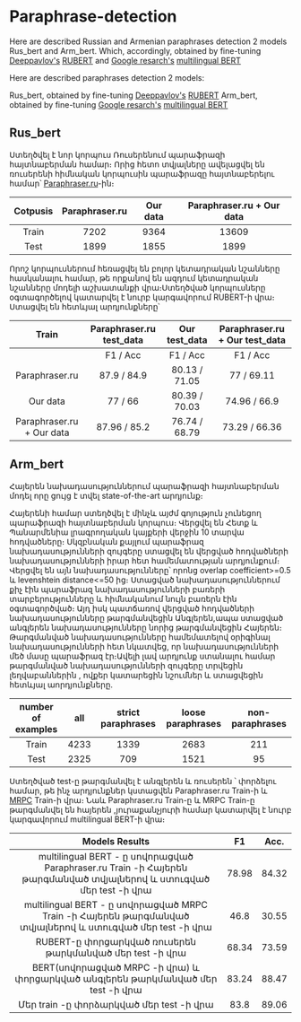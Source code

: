# Paraphrase-detection

Here are described Russian and Armenian paraphrases detection 2 models Rus_bert and Arm_bert. Which, accordingly, obtained by fine-tuning [Deeppavlov's](http://deeppavlov.ai/) [RUBERT](http://docs.deeppavlov.ai/en/master/features/models/bert.html) and [Google resarch's](https://github.com/google-research/bert?fbclid=IwAR2GSNQ7pwjglLqVGOB5PTxlMQ5SgWQZl4x5ZMlda5zArwxo4pp2Z6rp43g) [multilingual BERT](https://github.com/google-research/bert?fbclid=IwAR2GSNQ7pwjglLqVGOB5PTxlMQ5SgWQZl4x5ZMlda5zArwxo4pp2Z6rp43g)  

Here are described paraphrases detection 2 models:

Rus_bert, obtained by fine-tuning [Deeppavlov's](http://deeppavlov.ai/) [RUBERT](http://docs.deeppavlov.ai/en/master/features/models/bert.html) 
Arm_bert, obtained by fine-tuning [Google resarch's](https://github.com/google-research/bert?fbclid=IwAR2GSNQ7pwjglLqVGOB5PTxlMQ5SgWQZl4x5ZMlda5zArwxo4pp2Z6rp43g) [multilingual BERT](https://github.com/google-research/bert?fbclid=IwAR2GSNQ7pwjglLqVGOB5PTxlMQ5SgWQZl4x5ZMlda5zArwxo4pp2Z6rp43g) 


## Rus_bert
Ստեղծվել է նոր կորպուս Ռուսերենում պարաֆրազի հայտնաբերման համար։ Որից հետո տվյալները ավելացվել են ռուսերենի հիմնական  կորպուսին պարաֆրազը հայտնաբերելու համար՝ [Paraphraser.ru](http://paraphraser.ru/)-ին։

|Cotpusis|Paraphraser.ru|Our data|Paraphraser.ru + Our data|
|  :---: |     :---:    | :---:  |          :---:          |
|Train   | 7202         |9364    |13609                    |
|Test    | 1899         |1855    |1899                     |

Որոշ կորպուսներում հեռացվել են բոլոր կետադրական նշանները հասկանալու համար, թե որքանով են ազդում կետադրական նշանները մոդելի աշխատանքի վրա։Ստեղծված կորպուսները օգտագործելով կատարվել է նուրբ կարգավորում RUBERT-ի վրա։ Ստացվել են հետևյալ արդյունքները՝

|Train|Paraphraser.ru test_data|Our test_data|Paraphraser.ru + Our test_data|
|  :---: |     :---:    | :---:  |          :---:          |
|        | F1   /   Acc      |  F1  /  Acc    |     F1  /  Acc  |
|Paraphraser.ru   |87.9    /    84.9        |80.13  /  71.05    |77  /  69.11             |
|Our data    | 77  /  66         |80.39  /  70.03    |74.96  /  66.9    |
|Paraphraser.ru + Our data   | 87.96  /  85.2         |76.74  /  68.79    |73.29  /  66.36   |


## Arm_bert
Հայերեն նախադասություններում պարաֆրազի հայտնաբերման մոդել որը ցույց է տվել state-of-the-art արդյունք։

Հայերենի համար ստեղծվել է մինչև այժմ գոյություն չունեցող պարաֆրազի հայտնաբերման կորպուս։ Վերցվել են Հետք և Պանարմենիա լրագրողական կայքերի վերջին 10 տարվա հոդվածները։ Սկզբնական քայլում պարաֆրազ նախադասությունների զույգերը ստացվել են վերցված հոդվածների նախադասությունների իրար հետ համեմատության արդյունքում։ Վերցվել են այն նախադասությունները՝ որոնց overlap coefficient>=0.5 և levenshtein distance<=50 ից։ Ստացված նախադասություններում քիչ էին պարաֆրազ նախադասությունների բառերի տարբերությունները և հիմնականում նույն բառերն էին օգտագործված։ Այդ իսկ պատճառով վերցված հոդվածների նախադասությունները թարգմանվեցին Անգլերեն,ապա ստացված անգլերեն նախադասությունները նորից թարգմանվեցին Հայերեն։ Թարգմանված նախադասությունները համեմատելով օրիգինալ նախադասությունների հետ նկատվեց, որ նախադասությունների մեծ մասը պարաֆրազ էր։Ավելի լավ արդյունք ստանալու համար թարգմանված նախադասությունների զույգերը տրվեցին լեղվաբաններին , ովքեր կատարեցին նշումներ և ստացվեցին հետևյալ աորդյունքները․

|number of examples|all|strict paraphrases|loose paraphrases|non-paraphrases|
|  :---: |     :---:    | :---:  |          :---:          | :---:  |
|Train   | 4233         |1339   |2683               | 211 |
|Test    | 2325         |709   |1521                  | 95 |


Ստեղծված test-ը թարգմանվել է անգլերեն և ռուսերեն ՝ փորձելու համար, թե ինչ արդյունքներ կստացվեն Paraphraser.ru Train-ի և [MRPC](https://www.microsoft.com/en-us/download/details.aspx?id=52398) Train-ի վրա։ Նաև Paraphraser.ru Train-ը և MRPC Train-ը թարգմանվել են հայերեն ,յուրաքանչյուրի համար կատարվել է նուրբ կարգավորում multilingual BERT-ի վրա։ 

|Models Results|   F1   |  Acc.     |
|  :---: |     :---:    |     :---:    |
|multilingual BERT - ը սովորացված Paraphraser.ru Train -ի Հայերեն թարգմանված տվյալներով և ստուգված մեր test -ի վրա  | 78.98  |  84.32  |
|multilingual BERT - ը սովորացված MRPC Train -ի Հայերեն թարգմանված տվյալներով և ստուգված մեր test -ի վրա   | 46.8        | 30.55 |
|RUBERT-ը փորցարկված ռուսերեն թարկմանված մեր  test -ի վրա    | 68.34         | 73.59  |
| BERT(սովորացված MRPC -ի վրա) և փորցարկված անգլերեն թարկմանված մեր  test -ի վրա   | 83.24  |  88.47     |
|Մեր train -ը փորձարկված մեր test -ի վրա  | 83.8    |  89.06   |




